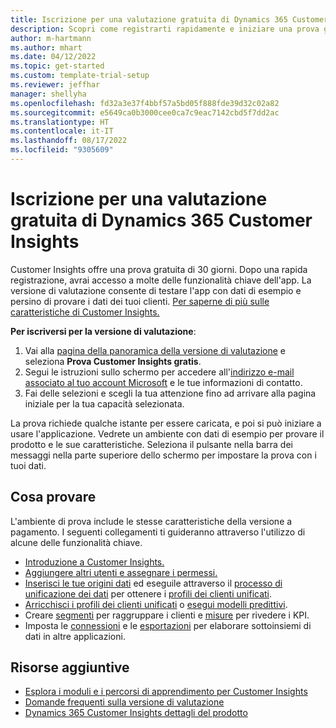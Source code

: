 ```yaml
---
title: Iscrizione per una valutazione gratuita di Dynamics 365 Customer Insights
description: Scopri come registrarti rapidamente e iniziare una prova gratuita di Customer Insights. Esplora l'app e trova ulteriori risorse di apprendimento.
author: m-hartmann
ms.author: mhart
ms.date: 04/12/2022
ms.topic: get-started
ms.custom: template-trial-setup
ms.reviewer: jeffhar
manager: shellyha
ms.openlocfilehash: fd32a3e37f4bbf57a5bd05f888fde39d32c02a82
ms.sourcegitcommit: e5649ca0b3000cee0ca7c9eac7142cbd5f7dd2ac
ms.translationtype: HT
ms.contentlocale: it-IT
ms.lasthandoff: 08/17/2022
ms.locfileid: "9305609"
---
```

# <a name="sign-up-for-a-free-dynamics-365-customer-insights-trial"></a>Iscrizione per una valutazione gratuita di Dynamics 365 Customer Insights

Customer Insights offre una prova gratuita di 30 giorni. Dopo una rapida registrazione, avrai accesso a molte delle funzionalità chiave dell'app. La versione di valutazione consente di testare l'app con dati di esempio e persino di provare i dati dei tuoi clienti. [Per saperne di più sulle caratteristiche di Customer Insights.](overview.md)

**Per iscriversi per la versione di valutazione**:

1. Vai alla [pagina della panoramica della versione di valutazione](https://dynamics.microsoft.com/ai/customer-insights/) e seleziona **Prova Customer Insights gratis**.
1. Segui le istruzioni sullo schermo per accedere all'[indirizzo e-mail associato al tuo account Microsoft](https://support.microsoft.com/windows/what-is-a-microsoft-account-4a7c48e9-ff5a-e9c6-5a5c-1a57d66c3bfa) e le tue informazioni di contatto.
1. Fai delle selezioni e scegli la tua attenzione fino ad arrivare alla pagina iniziale per la tua capacità selezionata.

La prova richiede qualche istante per essere caricata, e poi si può iniziare a usare l'applicazione. Vedrete un ambiente con dati di esempio per provare il prodotto e le sue caratteristiche. Seleziona il pulsante nella barra dei messaggi nella parte superiore dello schermo per impostare la prova con i tuoi dati.

## <a name="what-to-try"></a>Cosa provare

L'ambiente di prova include le stesse caratteristiche della versione a pagamento. I seguenti collegamenti ti guideranno attraverso l'utilizzo di alcune delle funzionalità chiave.

- [Introduzione a Customer Insights.](get-started.md)
- [Aggiungere altri utenti e assegnare i permessi.](permissions.md)
- [Inserisci le tue origini dati](data-sources.md) ed eseguile attraverso il [processo di unificazione dei dati](data-unification.md) per ottenere i [profili dei clienti unificati](customer-profiles.md).
- [Arricchisci i profili dei clienti unificati](enrichment-hub.md) o [esegui modelli predittivi](predictions-overview.md).
- Creare [segmenti](segments.md) per raggruppare i clienti e [misure](measures.md) per rivedere i KPI.
- Imposta le [connessioni](connections.md) e le [esportazioni](export-destinations.md) per elaborare sottoinsiemi di dati in altre applicazioni.

## <a name="additional-resources"></a>Risorse aggiuntive

- [Esplora i moduli e i percorsi di apprendimento per Customer Insights](/learn/browse/?products=dynamics-cust-insights)
- [Domande frequenti sulla versione di valutazione](trial-faq.md)
- [Dynamics 365 Customer Insights dettagli del prodotto](https://dynamics.microsoft.com/ai/customer-insights/)
